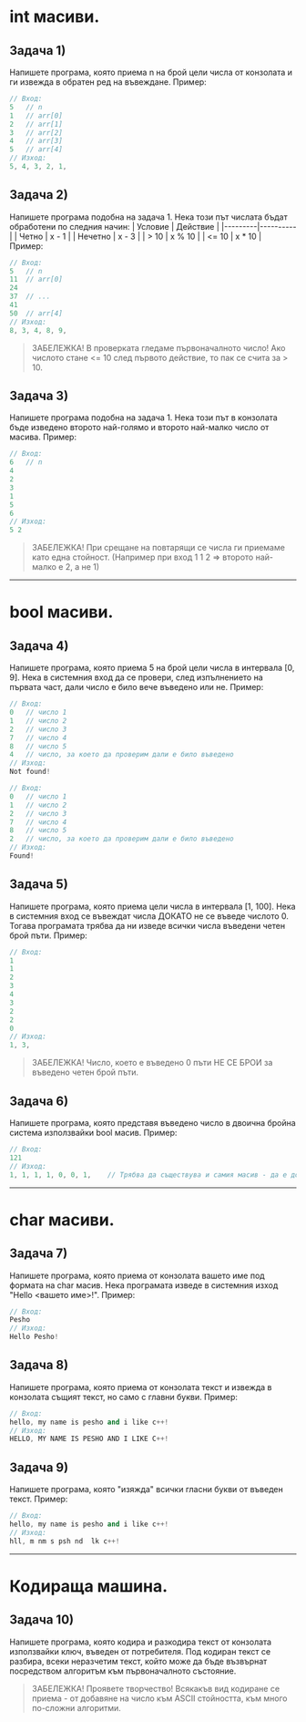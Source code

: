 # int масиви.

## Задача 1)
Напишете програма, която приема n на брой цели числа от конзолата и ги извежда в обратен ред на въвеждане.
Пример:
``` c++
// Вход:
5   // n
1   // arr[0]
2   // arr[1]
3   // arr[2]
4   // arr[3]
5   // arr[4]
// Изход:
5, 4, 3, 2, 1,
```
>

## Задача 2)
Напишете програма подобна на задача 1. Нека този път числата бъдат обработени по следния начин:
| Условие | Действие |
|---------|----------|
| Четно   | x - 1    |
| Нечетно | х - 3    |
| > 10    | x % 10   |
| <= 10   | x * 10   |
Пример:
```c++
// Вход:
5   // n
11  // arr[0]
24
37  // ...
41
50  // arr[4]
// Изход:
8, 3, 4, 8, 9,
```
> ЗАБЕЛЕЖКА! В проверката гледаме първоначалното число! Ако числото стане <= 10 след първото действие, то пак се счита за > 10.

## Задача 3)
Напишете програма подобна на задача 1. Нека този път в конзолата бъде изведено второто най-голямо и второто най-малко число от масива.
Пример:
```c++
// Вход:
6   // n
4
2
3
1
5
6
// Изход:
5 2
```
> ЗАБЕЛЕЖКА! При срещане на повтарящи се числа ги приемаме като една стойност. (Например при вход 1 1 2 => второто най-малко е 2, а не 1)

---
# bool масиви.

## Задача 4)
Напишете програма, която приема 5 на брой цели числа в интервала [0, 9]. Нека в системния вход да се провери, след изпълнението на първата част, дали число е било вече въведено или не.
Пример:
```c++
// Вход:
0   // число 1
1   // число 2
2   // число 3
7   // число 4
8   // число 5
4   // число, за което да проверим дали е било въведено
// Изход:
Not found!
```
```c++
// Вход:
0   // число 1
1   // число 2
2   // число 3
7   // число 4
8   // число 5
2   // число, за което да проверим дали е било въведено
// Изход:
Found!
```
>

## Задача 5)
Напишете програма, която приема цели числа в интервала [1, 100]. Нека в системния вход се въвеждат числа ДОКАТО не се въведе числото 0. Тогава програмата трябва да ни изведе всички числа въведени четен брой пъти.
Пример:
```c++
// Вход:
1
1
2
3
4
3
2
2
0
// Изход:
1, 3,
```
> ЗАБЕЛЕЖКА! Число, което е въведено 0 пъти НЕ СЕ БРОИ за въведено четен брой пъти.

## Задача 6)
Напишете програма, която представя въведено число в двоична бройна система използвайки bool масив.
Пример:
```c++
// Вход:
121
// Изход:
1, 1, 1, 1, 0, 0, 1,    // Трябва да съществува и самия масив - да е достъпен всеки негов елемент
```
>

---
# char масиви.
## Задача 7)
Напишете програма, която приема от конзолата вашето име под формата на char масив. Нека програмата изведе в системния изход "Hello <вашето име>!".
Пример:
``` c++
// Вход:
Pesho
// Изход:
Hello Pesho!
```
>

## Задача 8)
Напишете програма, която приема от конзолата текст и извежда в конзолата същият текст, но само с главни букви.
Пример:
``` c++
// Вход:
hello, my name is pesho and i like c++!
// Изход:
HELLO, MY NAME IS PESHO AND I LIKE C++!
```
>

## Задача 9)
Напишете програма, която "изяжда" всички гласни букви от въведен текст.
Пример:
```c++
// Вход:
hello, my name is pesho and i like c++!
// Изход:
hll, m nm s psh nd  lk c++!
```
>

---
# Кодираща машина.
## Задача 10)
Напишете програма, която кодира и разкодира текст от конзолата използвайки ключ, въведен от потребителя. Под кодиран текст се разбира, всеки неразчетим текст, който може да бъде възвърнат посредством алгоритъм към първоначалното състояние.
> ЗАБЕЛЕЖКА! Проявете творчество! Всякакъв вид кодиране се приема - от добавяне на число към ASCII стойността, към много по-сложни алгоритми.
